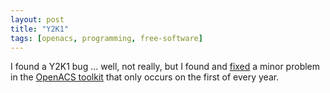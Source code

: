 ```yaml
---
layout: post
title: "Y2K1"
tags: [openacs, programming, free-software]
---
```


I found a Y2K1 bug ... well, not really, but I found and [fixed](http://kurup.org/acs/watchdog) a minor problem in the [OpenACS toolkit](http://openacs.org) that only occurs on the first of every year.
